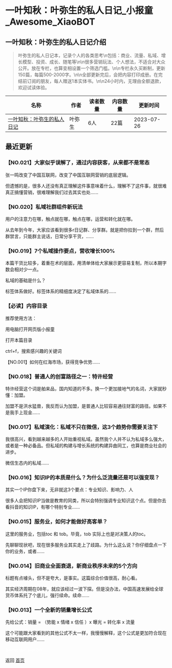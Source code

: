 # 一叶知秋：叶弥生的私人日记_小报童_Awesome_XiaoBOT

## 一叶知秋：叶弥生的私人日记介绍
> 叶弥生的私人日记本，记录个人的各类思考\n包括：商业、流量、私域、增长模型、投资、成长、随笔等\n\n很多营销玩法、个人想法，不适合对大众公开。放在专栏，也算变相设置一个筛选门槛。\n\n专栏永久买断制，更新150篇，每篇500-2000字。\n\n全部更新完后，会把内容打印成册。在完结前订阅的朋友，每人赠送1本实体书。\n\n24小时内，无理由全额退款，欢迎试读体验。  
  


|名称|作者|读者数量|内容数量|更新时间|
|---|---|---|---|---|
|[一叶知秋：叶弥生的私人日记](https://xiaobot.net/p/2305?refer=9c3f1c95-a052-465a-9902-f6d75080262a)|叶弥生|6人|22篇|2023-07-26|

## 最近更新
### 【NO.021】大家似乎误解了，通过内容获客，从来都不是常态

张一鸣改变了中国互联网，改变了中国互联网营销的底层逻辑。

但遗憾的是，很多人还没有真正理解这件事意味着什么，理解不了这件事，就很难真正搞懂营销，很难理解我们过去其实也处......

### 【NO.020】私域社群组件新玩法

用户的注意力在哪，触点就在哪，触点在哪，运营和转化就在哪。

从去年到今年，大家应该看到很多r日记群、分享群。就是把你拉到一个群，然后群禁言，只能群主说话，日常分享干货，......

### 【NO.019】7个私域操作要点，营收增长100%

本篇干货比较多，着重在术的层面，用清单体给大家展示更容易复制，所以本期字数会相对少一点。

私域的基础是什么？

标签体系做好。标签体系的精细度决定了私域体系的......

### 【必读】内容目录

推荐使用方法：

用电脑打开网页版小报童

打开本篇目录

ctrl+f，搜索感兴趣的关键词

【NO.001】如何在红海市场，获得竞争优势......

### 【NO.018】普通人的创富路径之一：特许经营

特许经营这个词是舶来品，国内知道的不多。换一个更加接地气的名词，大家就秒懂：加盟。

加盟不是洪水猛兽，我反而认为加盟，是普通人比较容易通往财富的路径。如果不是我手上现金......

### 【NO.017】私域演化：私域不只在微信，这3个趋势你需要关注下

我很高兴，看到越来越多的人开始重视私域。虽然我个人并不认为私域多么强大，或者是一种必备品。但私域的构建与增长系统的构建异曲同工，也算是商业社会的进步。

微信生态内的私域......

### 【NO.016】知识IP的本质是什么？为什么泛流量还是可以强变现？

其实一个IP你盘下来，无非就这3个要点：专业知识、影响力、人

很多人会把知识IP当做是教育的同类，所以会特别强调专业知识这个点。但是你去看抖音的知识IP，有哪个特别专业......

### 【NO.015】服务业，如何才能做好高客单？

这里的服务业，包括toc 和 tob。毕竟，tob 实际上也是对决策人的toc。

先聊聊现状吧，现在很多服务业其实走上了歧路。为什么这么说？你仔细盘点一下你的业务，或者......

### 【NO.014】旧商业全面衰退，新商业秩序未来的5个方向

标题有点噱头，但不是夸大，是事实。这篇综合价值很高，耐心看。

其实经济周期在08年，就应该经过一波下探。但是没办法，中国高速发展给全球货币体系托了个底儿，强行续命。续命......

### 【NO.013】一个全新的销量增长公式

先给公式：销量 = （势能 x 情绪 x 信任 ）x 曝光 = 转化率 x 流量

这个可能跟大家看到的其他公式不太一样，我慢慢解释，这个公式是更加符合现在移动互联网用户......


<a href="https://github.com/Reno9527/awesome-xiaobot" style="color: white; text-decoration: none;">awesome-xiaobot</a>

返回 [首页](../README.md)
